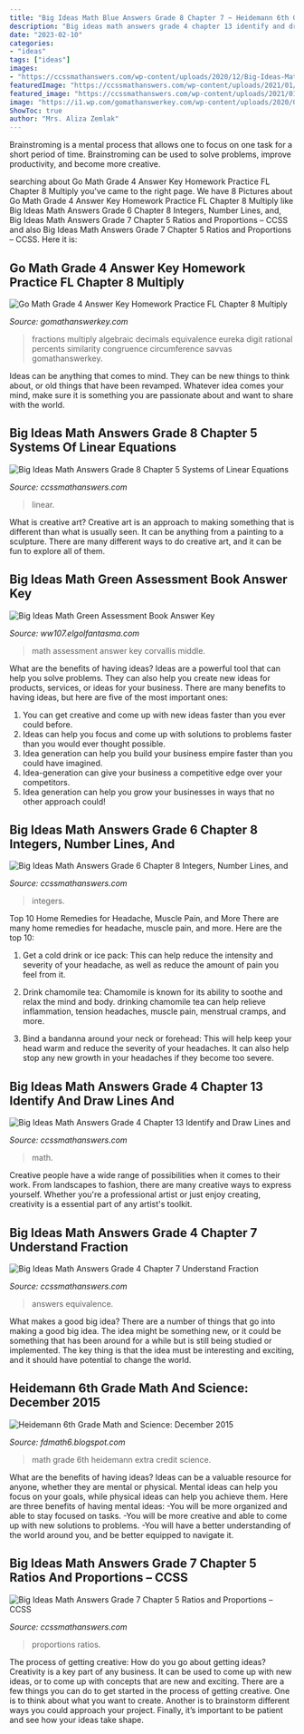 ```yaml
---
title: "Big Ideas Math Blue Answers Grade 8 Chapter 7 ~ Heidemann 6th Grade Math And Science: December 2015"
description: "Big ideas math answers grade 4 chapter 13 identify and draw lines and"
date: "2023-02-10"
categories:
- "ideas"
tags: ["ideas"]
images:
- "https://ccssmathanswers.com/wp-content/uploads/2020/12/Big-Ideas-Math-Answer-Key-Grade-4-Chapter-13-Points-Lines-Ray-13.6-Measure-–Draw-Angles-Think-Grow-Example.jpg"
featuredImage: "https://ccssmathanswers.com/wp-content/uploads/2021/01/big-ideas-math-answer-key-grade-7-chapter-5-ratios-and-proportions-5.6-1.jpg"
featured_image: "https://ccssmathanswers.com/wp-content/uploads/2021/01/big-ideas-math-answers-grade-8-chapter-5-systems-of-linear-equations-11.jpg"
image: "https://i1.wp.com/gomathanswerkey.com/wp-content/uploads/2020/09/go-math-grade-4-answer-key-chapter-8-multiply-fractions-by-whole-numbers-homework-practice-fl.jpeg?resize=1024%2C576&amp;ssl=1"
ShowToc: true
author: "Mrs. Aliza Zemlak"
---
```



Brainstroming is a mental process that allows one to focus on one task for a short period of time. Brainstroming can be used to solve problems, improve productivity, and become more creative.

	

		
searching about Go Math Grade 4 Answer Key Homework Practice FL Chapter 8 Multiply you've came to the right page. We have 8 Pictures about Go Math Grade 4 Answer Key Homework Practice FL Chapter 8 Multiply like Big Ideas Math Answers Grade 6 Chapter 8 Integers, Number Lines, and, Big Ideas Math Answers Grade 7 Chapter 5 Ratios and Proportions – CCSS and also Big Ideas Math Answers Grade 7 Chapter 5 Ratios and Proportions – CCSS. Here it is:
		
    
## Go Math Grade 4 Answer Key Homework Practice FL Chapter 8 Multiply

<img loading=lazy src="https://i1.wp.com/gomathanswerkey.com/wp-content/uploads/2020/09/go-math-grade-4-answer-key-chapter-8-multiply-fractions-by-whole-numbers-homework-practice-fl.jpeg?resize=1024%2C576&amp;ssl=1" onerror="this.onerror=null;this.src='https://tse1.mm.bing.net/th?id=OIP._Huv0935h7T6uAkp3NJ1mAHaEK&amp;pid=15.1';" alt="Go Math Grade 4 Answer Key Homework Practice FL Chapter 8 Multiply">

_Source: gomathanswerkey.com_

>fractions multiply algebraic decimals equivalence eureka digit rational percents similarity congruence circumference savvas gomathanswerkey. 

	

Ideas can be anything that comes to mind. They can be new things to think about, or old things that have been revamped. Whatever idea comes your mind, make sure it is something you are passionate about and want to share with the world.

    
## Big Ideas Math Answers Grade 8 Chapter 5 Systems Of Linear Equations

<img loading=lazy src="https://ccssmathanswers.com/wp-content/uploads/2021/01/big-ideas-math-answers-grade-8-chapter-5-systems-of-linear-equations-11.jpg" onerror="this.onerror=null;this.src='https://tse3.mm.bing.net/th?id=OIP.OR62Rxj-HNSbssOUWGbVcwHaHe&amp;pid=15.1';" alt="Big Ideas Math Answers Grade 8 Chapter 5 Systems of Linear Equations">

_Source: ccssmathanswers.com_

>linear. 

	

What is creative art?
Creative art is an approach to making something that is different than what is usually seen. It can be anything from a painting to a sculpture. There are many different ways to do creative art, and it can be fun to explore all of them.

    
## Big Ideas Math Green Assessment Book Answer Key

<img loading=lazy src="https://3.files.edl.io/0c87/19/03/25/160619-8e15da74-abb7-4680-87c8-12906fdb4fb6.jpeg" onerror="this.onerror=null;this.src='https://tse2.mm.bing.net/th?id=OIP.UllTDSRdZPtbWEgEFUUF2wAAAA&amp;pid=15.1';" alt="Big Ideas Math Green Assessment Book Answer Key">

_Source: ww107.elgolfantasma.com_

>math assessment answer key corvallis middle. 

	

What are the benefits of having ideas?
Ideas are a powerful tool that can help you solve problems. They can also help you create new ideas for products, services, or ideas for your business. There are many benefits to having ideas, but here are five of the most important ones: 
1. You can get creative and come up with new ideas faster than you ever could before. 
2. Ideas can help you focus and come up with solutions to problems faster than you would ever thought possible. 
3. Idea generation can help you build your business empire faster than you could have imagined. 
4. Idea-generation can give your business a competitive edge over your competitors.
5. Idea generation can help you grow your businesses in ways that no other approach could!

    
## Big Ideas Math Answers Grade 6 Chapter 8 Integers, Number Lines, And

<img loading=lazy src="https://ccssmathanswers.com/wp-content/uploads/2021/01/Big-Ideas-Math-Answers-6th-Grade-Chapter-8-Integers-Number-Lines-and-the-Coordinate-Plane-8.6-7.png" onerror="this.onerror=null;this.src='https://tse1.mm.bing.net/th?id=OIP.Lm3fKR_5g61W6IGPBuLhhgAAAA&amp;pid=15.1';" alt="Big Ideas Math Answers Grade 6 Chapter 8 Integers, Number Lines, and">

_Source: ccssmathanswers.com_

>integers. 

	

Top 10 Home Remedies for Headache, Muscle Pain, and More
There are many home remedies for headache, muscle pain, and more. Here are the top 10:
1. Get a cold drink or ice pack: This can help reduce the intensity and severity of your headache, as well as reduce the amount of pain you feel from it.

2. Drink chamomile tea: Chamomile is known for its ability to soothe and relax the mind and body. drinking chamomile tea can help relieve inflammation, tension headaches, muscle pain, menstrual cramps, and more.

3. Bind a bandanna around your neck or forehead: This will help keep your head warm and reduce the severity of your headaches. It can also help stop any new growth in your headaches if they become too severe.


    
## Big Ideas Math Answers Grade 4 Chapter 13 Identify And Draw Lines And

<img loading=lazy src="https://ccssmathanswers.com/wp-content/uploads/2020/12/Big-Ideas-Math-Answer-Key-Grade-4-Chapter-13-Points-Lines-Ray-13.6-Measure-–Draw-Angles-Think-Grow-Example.jpg" onerror="this.onerror=null;this.src='https://tse1.mm.bing.net/th?id=OIP.rMmPcWjhwDA97XsW2ghtLwHaFD&amp;pid=15.1';" alt="Big Ideas Math Answers Grade 4 Chapter 13 Identify and Draw Lines and">

_Source: ccssmathanswers.com_

>math. 

	

Creative people have a wide range of possibilities when it comes to their work. From landscapes to fashion, there are many creative ways to express yourself. Whether you're a professional artist or just enjoy creating, creativity is a essential part of any artist's toolkit.

    
## Big Ideas Math Answers Grade 4 Chapter 7 Understand Fraction

<img loading=lazy src="https://ccssmathanswers.com/wp-content/uploads/2020/12/Big-Ideas-Math-Answers-Grade-4-Chapter-7.jpg" onerror="this.onerror=null;this.src='https://tse1.mm.bing.net/th?id=OIP.4u4HHH7haaK9rElYIR4qJgHaEp&amp;pid=15.1';" alt="Big Ideas Math Answers Grade 4 Chapter 7 Understand Fraction">

_Source: ccssmathanswers.com_

>answers equivalence. 

	

What makes a good big idea?
There are a number of things that go into making a good big idea. The idea might be something new, or it could be something that has been around for a while but is still being studied or implemented. The key thing is that the idea must be interesting and exciting, and it should have potential to change the world.

    
## Heidemann 6th Grade Math And Science: December 2015

<img loading=lazy src="http://1.bp.blogspot.com/-PiciQJUMeBk/VmhUDy_949I/AAAAAAAAA5k/kY0JIw_iG88/s1600/3.3%2BExtra%2BCredit.jpg" onerror="this.onerror=null;this.src='https://tse4.mm.bing.net/th?id=OIP.ygXOCFtO-HcOtTrbH9MYDgHaJl&amp;pid=15.1';" alt="Heidemann 6th Grade Math and Science: December 2015">

_Source: fdmath6.blogspot.com_

>math grade 6th heidemann extra credit science. 

	

What are the benefits of having ideas?
Ideas can be a valuable resource for anyone, whether they are mental or physical. Mental ideas can help you focus on your goals, while physical ideas can help you achieve them. Here are three benefits of having mental ideas: 
-You will be more organized and able to stay focused on tasks. 
-You will be more creative and able to come up with new solutions to problems. 
-You will have a better understanding of the world around you, and be better equipped to navigate it.

    
## Big Ideas Math Answers Grade 7 Chapter 5 Ratios And Proportions – CCSS

<img loading=lazy src="https://ccssmathanswers.com/wp-content/uploads/2021/01/big-ideas-math-answer-key-grade-7-chapter-5-ratios-and-proportions-5.6-1.jpg" onerror="this.onerror=null;this.src='https://tse4.mm.bing.net/th?id=OIP.i_B5FXBmPJTl-7kavrTZ0QHaCt&amp;pid=15.1';" alt="Big Ideas Math Answers Grade 7 Chapter 5 Ratios and Proportions – CCSS">

_Source: ccssmathanswers.com_

>proportions ratios. 

	

The process of getting creative: How do you go about getting ideas?
Creativity is a key part of any business. It can be used to come up with new ideas, or to come up with concepts that are new and exciting. There are a few things you can do to get started in the process of getting creative. One is to think about what you want to create. Another is to brainstorm different ways you could approach your project. Finally, it’s important to be patient and see how your ideas take shape.

